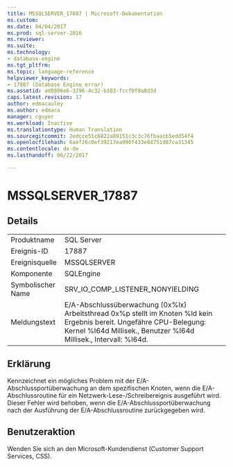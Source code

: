 ```yaml
---
title: MSSQLSERVER_17887 | Microsoft-Dokumentation
ms.custom: 
ms.date: 04/04/2017
ms.prod: sql-server-2016
ms.reviewer: 
ms.suite: 
ms.technology:
- database-engine
ms.tgt_pltfrm: 
ms.topic: language-reference
helpviewer_keywords:
- 17887 (Database Engine error)
ms.assetid: ad0806e6-3296-4c32-b103-fccf0f8a8d3d
caps.latest.revision: 17
author: edmacauley
ms.author: edmaca
manager: cguyer
ms.workload: Inactive
ms.translationtype: Human Translation
ms.sourcegitcommit: 2edcce51c6822a89151c3c3c76fbaacb5edd54f4
ms.openlocfilehash: 6aef26c0ef39217ea990f433e84751d87ca31345
ms.contentlocale: de-de
ms.lasthandoff: 06/22/2017

---
```

# <a name="mssqlserver17887"></a>MSSQLSERVER_17887
  
## <a name="details"></a>Details  
  
|||  
|-|-|  
|Produktname|SQL Server|  
|Ereignis-ID|17887|  
|Ereignisquelle|MSSQLSERVER|  
|Komponente|SQLEngine|  
|Symbolischer Name|SRV_IO_COMP_LISTENER_NONYIELDING|  
|Meldungstext|E/A-Abschlussüberwachung (0x%lx) Arbeitsthread 0x%p stellt im Knoten %ld kein Ergebnis bereit. Ungefähre CPU-Belegung: Kernel %I64d Millisek., Benutzer %I64d Millisek., Intervall: %I64d.|  
  
## <a name="explanation"></a>Erklärung  
Kennzeichnet ein mögliches Problem mit der E/A-Abschlussportüberwachung an dem spezifischen Knoten, wenn die E/A-Abschlussroutine für ein Netzwerk-Lese-/Schreibereignis ausgeführt wird. Dieser Fehler wird behoben, wenn die E/A-Abschlussportüberwachung nach der Ausführung der E/A-Abschlussroutine zurückgegeben wird.  
  
## <a name="user-action"></a>Benutzeraktion  
Wenden Sie sich an den Microsoft-Kundendienst (Customer Support Services, CSS).  
  

